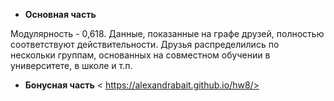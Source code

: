 - **Основная часть**

Модулярность - 0,618. 
Данные, показанные на графе друзей, полностью соответствуют действительности. Друзья распределились по нескольки группам, основанных на совместном обучении в университете, в школе и т.п. 

- **Бонусная часть**
< https://alexandrabait.github.io/hw8/>

